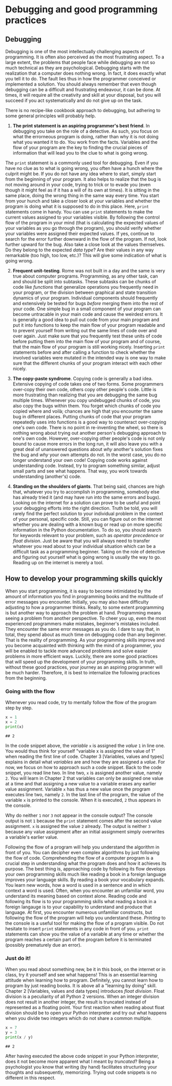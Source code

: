 # Debugging and good programming practices

## Debugging

Debugging is one of the most intellectually challenging aspects of programming. It is often also perceived as the most frustrating aspect. To a large extent, the problems that people face while debugging are not so much technical as they are psychological. Debugging starts with the realization that a computer does nothing wrong. In fact, it does exactly what you tell it to do. The fault lies thus in how the programmer conceived or implemented a solution. You should always remember that even though debugging can be a difficult and frustrating endeavour, it can be done. At times, it will require all the creativity and skill at your disposal, but you will succeed if you act systematically and do not give up on the task.

There is no recipe-like cookbook approach to debugging, but adhering to some general principles will probably help.

1. **The print statement is an aspiring programmer's best friend**. In debugging you take on the role of a detective. As such, you focus on what the errorneous program is doing, rather than why it is not doing what you wanted it to do. You work from the facts. Variables and the flow of your program are the key to finding the crucial pieces of information that will lead you to the clue to what is going wrong.

The `print` statement is a commonly used tool for debugging. Even if you have no clue as to what is going wrong, you often have a hunch where the culprit might be. If you do not have any idea where to start, simply start from the beginning of your program. It also helps to realize that the bug is not moving around in your code, trying to trick or to evade you (even though it might feel as if it has a will of its own at times). It is sitting in the same place, doing the wrong thing in the same way every time. You start from your hunch and take a closer look at your variables and whether the program is doing what it is supposed to do in this place. Here, `print` statements come in handy. You can use `print` statements to make the current values assigned to your variables visible. By following the control flow of the program in your mind (that is calculating the expected values of your variables as you go through the program), you should verify whether your variables were assigned their expected values. If yes, continue to search for the error further downward in the flow of the program. If not, look further upward for the bug. Also take a close look at the values themselves. Do they belong to the expected *data type*? Are their values in any way remarkable (too high, too low, etc.)? This will give some indication of what is going wrong.

2. **Frequent unit-testing**. Rome was not built in a day and the same is very true about computer programs. Programming, as any other task, can and should be split into subtasks. These subtasks can be chunks of code like *functions* that generalize operations you frequently need in your program, or the division between graphical and state transition dynamics of your program. Individual components should frequently and extensively be tested for bugs *before* merging them into the rest of your code. One simple bug in a small component of your program can become untracable in your main code and cause the weirdest errors. It is generally a good idea to pull out code from your main program and put it into functions to keep the main flow of your program readable and to prevent yourself from writing out the same lines of code over and over again. Just make sure that you frequently test these units of code before putting them into the main flow of your program and of course, that the main flow of your program is still working nicely. Inserting `print` statements before and after calling a function to check whether the involved variables were mutated in the intended way is one way to make sure that the different chunks of your program interact with each other nicely.

3. **The copy-paste syndrome**. Copying code is generally a bad idea. Extensive copying of code takes one of two forms. Some programmers over-copy their own code, others copy other people's code. Little is more frustrating than realizing that you are debugging the same bug multiple times. Whenever you copy undebugged chunks of code, you also copy the bugs within them. You forget which chunks of code you copied where and voilà; chances are high that you encounter the same bug in different places. Putting chunks of code that your program repeatedly uses into functions is a good way to counteract over-copying one's own code. There is no point in re-inventing the wheel, so there is nothing wrong about trying out another person's debugging approach to one's own code. However, over-copying other people's code is not only bound to cause more errors in the long run, it will also leave you with a great deal of unanswered questions about *why* another's solution fixes the bug and *why* your own attempts do not. In the worst case, you do no longer understand your own code! Copying code works against understanding code. Instead, try to program something similar, adjust small parts and see what happens. That way, you work towards understanding (another's) code.

4. **Standing on the shoulders of giants**. That being said, chances are high that, whatever you try to accomplish in programming, somebody else has already tried it (and may have run into the same errors and bugs). Looking on the internet for a solution can prove to be useful and point your debugging efforts into the right direction. Truth be told, you will rarely find the perfect solution to your individual problem in the context of your personal, specific code. Still, you can figure out on the internet whether you are dealing with a known bug or read up on more specific information in the Python documentation. To do so, you should search for keywords relevant to your problem, such as *operator precedence* or *float division*. Just be aware that you will always need to transfer whatever you read about to your individual situation which can be a difficult task as a programming beginner. Taking on the role of detective and figuring out yourself what is going wrong is usually the way to go. Reading up on the internet is merely a tool.

## How to develop your programming skills quickly

When you start programming, it is easy to become intimidated by the amount of information you find in programming books and the multitude of error messages you encounter. Initially, you may also have difficulty adjusting to how a programmer thinks. Really, to some extent programming is but another way to approach the problem at hand. Programming means seeing a problem from another perspective. To cheer you up, even the most experienced programmers make mistakes, beginner's mistakes included. They encounter the same error messages as you do. I dare to say that, in total, they spend about as much time on debugging code than any beginner. That is the reality of programming. As your programming skills improve and you become acquainted with thinking with the mind of a programmer, you will be enabled to tackle more advanced problems and solve easier problems in more efficient ways. Luckily, there are some good practices that will speed up the development of your programming skills. In truth, without these good practices, your journey as an aspiring programmer will be much harder. Therefore, it is best to internalize the following practices from the beginning.

### Going with the flow

Whenever you read code, try to mentally follow the flow of the program step by step.


```python
x = 1
x = 2
print(x)
```

```
## 2
```

In the code snippet above, the *variable* `x` is assigned the *value* `1` in line one. You would thus think for yourself "variable x is assigned the value of 1" when reading the first line of code. Chapter 3 [Variables, values and types] explains in detail what *variables* are and how they are assigned a *value*. For now, we focus on how to approach such a code snippet. Back to the code snippet, you read line two. In line two, `x` is assigned another value, namely `2`. You will learn in Chapter 2 that variables can only be assigned one value at a time and that assigning a new value to a variable erases any earlier value assignment. Variable `x` has thus a new value once the program executes line two, namely `2`. In the last line of the program, the value of the variable `x` is printed to the console. When it is executed, `2` thus appears in the console.

Why do neither `1` nor `3` not appear in the console output? The console output is not `1` because the `print` statement comes after the second value assignment. `x` is assigned the value `2` already. The output is neither `3` because any value assignment after an initial assignment simply overwrites a variable's earlier value.

Following the flow of a program will help you understand the algorithm in front of you. You can decipher even complex algorithms by just following the flow of code.
Comprehending the flow of a computer program is a crucial step in understanding what the program does and how it achieves its purpose. The best thing is, approaching
code by following its flow develops your own programming skills much like reading a book in a foreign language improves your language skills.
By reading a book your vocabulary expands. You learn new words, how a word is used in a sentence and in which context a word is used. Often, when you encounter an unfamiliar word, you understand its meaning based on context alone. Reading code and following its flow is to your programming skills what reading a book in a foreign langauge is to your capability to understand and produce that language. At first, you encounter numerous unfamiliar constructs, but following the flow of the program will help you understand these. *Printing* to the console is a useful tool for making the flow of a program visible. Do not hesitate to insert `print` statements in any code in front of you. `print` statements can show you the value of a variable at any time or whether the program reaches a certain part of the program before it is terminated (possibly prematurely due an error).

### Just do it!

When you read about something new, be it in this book, on the internet or in class, try it yourself and see what happens! This is an essential learning attitude when learning how to program. Definitely, you cannot learn how to program by just reading books. It is above all a "learning by doing" skill. Chapter 2 [Variables, values and data types] introduces *float division*. Float division is a peculiarity of all Python 2 versions. When an integer division does not result in another integer, the result is truncated instead of represented as a floating point. Your first reaction when reading about float division should be to open your Python interpreter and try out what happens when you divide two integers which do not share a common multiple.


```python
x = 7
y = 3
print(x / y)
```

```
## 2
```

After having executed the above code snippet in your Python interpreter, does it not become more apparent what I meant by *truncated*? Being a psychologist you know that writing (by hand) facilitates structuring your thoughts and subsequently, memorizing. Trying out code snippets is no different in this respect.
